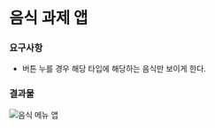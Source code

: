 # 음식 과제 앱

### 요구사항
- 버튼 누를 경우 해당 타입에 해당하는 음식만 보이게 한다.

### 결과물
![음식 메뉴 앱](https://github.com/idealHyun/1st-inflearn-FE-warmingup-club/assets/118160647/d3589ab8-7eae-415f-bf1c-cd414de6ecde)